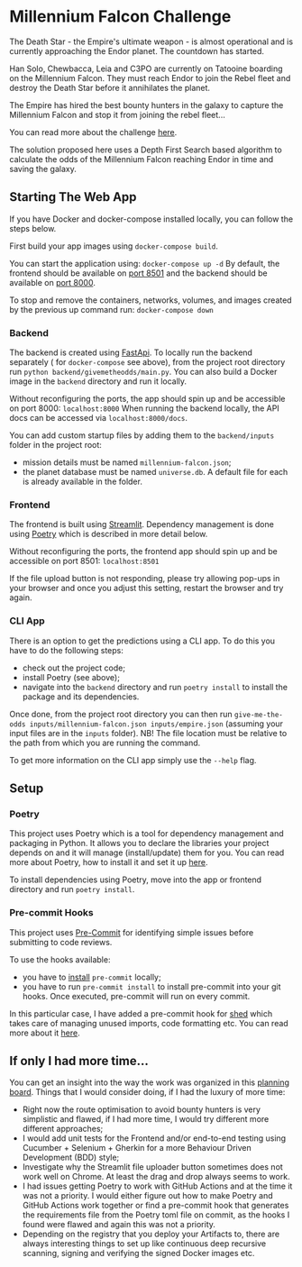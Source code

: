 # Millennium Falcon Challenge

The Death Star - the Empire's ultimate weapon - is almost operational and is currently approaching the Endor planet. The
countdown has started.

Han Solo, Chewbacca, Leia and C3PO are currently on Tatooine boarding on the Millennium Falcon. They must reach Endor to
join the Rebel fleet and destroy the Death Star before it annihilates the planet.

The Empire has hired the best bounty hunters in the galaxy to capture the Millennium Falcon and stop it from joining the
rebel fleet...

You can read more about the challenge [here](https://github.com/dataiku/millenium-falcon-challenge).

The solution proposed here uses a Depth First Search based algorithm to calculate the odds of the Millennium Falcon
reaching Endor in time and saving the galaxy.

## Starting The Web App

If you have Docker and docker-compose installed locally, you can follow the steps below.

First build your app images using ```docker-compose build```.

You can start the application using:
```docker-compose up -d```
By default, the frontend should be available on [port 8501](http://localhost:8501/)
and the backend should be available on [port 8000](http://localhost:8000/).

To stop and remove the containers, networks, volumes, and images created by the previous up command run:
```docker-compose down```

### Backend

The backend is created using [FastApi](https://fastapi.tiangolo.com/). To locally run the backend separately (
for `docker-compose` see above), from the project root directory run
`python backend/givemetheodds/main.py`. You can also build a Docker image in the `backend` directory and run it locally.

Without reconfiguring the ports, the app should spin up and be accessible on port 8000: ```localhost:8000```
When running the backend locally, the API docs can be accessed via ```localhost:8000/docs```.

You can add custom startup files by adding them to the `backend/inputs` folder in the project root:

- mission details must be named `millennium-falcon.json`;
- the planet database must be named `universe.db`. A default file for each is already available in the folder.

### Frontend

The frontend is built using [Streamlit](https://streamlit.io/). Dependency management is done
using [Poetry]((https://python-poetry.org/docs/)) which is described in more detail below.

Without reconfiguring the ports, the frontend app should spin up and be accessible on port 8501: ```localhost:8501```

If the file upload button is not responding, please try allowing pop-ups in your browser and once you adjust this
setting, restart the browser and try again.

### CLI App

There is an option to get the predictions using a CLI app. To do this you have to do the following steps:

- check out the project code;
- install Poetry (see above);
- navigate into the `backend` directory and run `poetry install` to install the package and its dependencies.

Once done, from the project root directory you can then run
`give-me-the-odds inputs/millennium-falcon.json inputs/empire.json`
(assuming your input files are in the `inputs` folder). NB! The file location must be relative to the path from which
you are running the command.

To get more information on the CLI app simply use the `--help` flag.

## Setup 

### Poetry

This project uses Poetry which is a tool for dependency management and packaging in Python. It allows you to declare the
libraries your project depends on and it will manage (install/update) them for you. You can read more about Poetry, how
to install it and set it up [here](https://python-poetry.org/docs/).

To install dependencies using Poetry, move into the app or frontend directory and run `poetry install`.

### Pre-commit Hooks

This project uses [Pre-Commit](https://pre-commit.com/#intro) for identifying simple issues before submitting to code
reviews.

To use the hooks available:

- you have to [install](https://pre-commit.com/#install) `pre-commit` locally;
- you have to run `pre-commit install` to install pre-commit into your git hooks. Once executed, pre-commit will run on
  every commit.

In this particular case, I have added a pre-commit hook for [shed](https://github.com/Zac-HD/shed) which takes care of
managing unused imports, code formatting etc. You can read more about it [here](https://github.com/Zac-HD/shed).

## If only I had more time...

You can get an insight into the way the work was organized in
this [planning board](https://github.com/lindavik/mf-challenge/projects/1). Things that I would consider doing, if I had
the luxury of more time:

- Right now the route optimisation to avoid bounty hunters is very simplistic and flawed, if I had more time, I would
  try different more different approaches;
- I would add unit tests for the Frontend and/or end-to-end testing using Cucumber + Selenium + Gherkin for a more
  Behaviour Driven Development (BDD) style;
- Investigate why the Streamlit file uploader button sometimes does not work well on Chrome. At least the drag and drop
  always seems to work.
- I had issues getting Poetry to work with GitHub Actions and at the time it was not a priority. I would either figure
  out how to make Poetry and GitHub Actions work together or find a pre-commit hook that generates the requirements file
  from the Poetry toml file on commit, as the hooks I found were flawed and again this was not a priority.
- Depending on the registry that you deploy your Artifacts to, there are always interesting things to set up like
  continuous deep recursive scanning, signing and verifying the signed Docker images etc.

